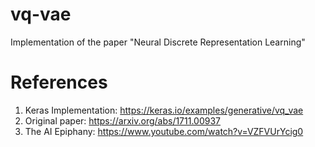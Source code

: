 # vq-vae
Implementation of the paper "Neural Discrete Representation Learning" 

# References
1. Keras Implementation: https://keras.io/examples/generative/vq_vae
2. Original paper: https://arxiv.org/abs/1711.00937
3. The AI Epiphany: https://www.youtube.com/watch?v=VZFVUrYcig0
